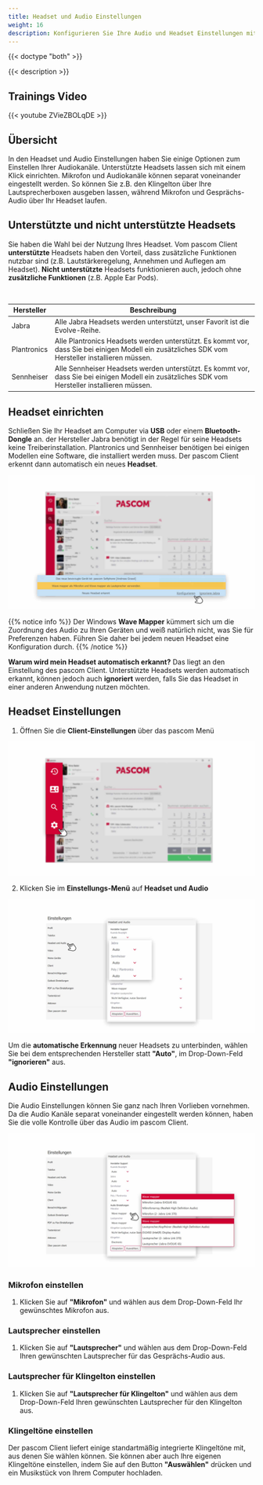 ```yaml
---
title: Headset und Audio Einstellungen
weight: 16
description: Konfigurieren Sie Ihre Audio und Headset Einstellungen mit dieser Anleitung 
---
```


{{< doctype "both" >}}
 
{{< description >}}

## Trainings Video

{{< youtube ZVieZBOLqDE >}} 


## Übersicht


In den Headset und Audio Einstellungen haben Sie einige Optionen zum Einstellen Ihrer Audiokanäle. Unterstützte Headsets lassen sich mit einem Klick einrichten. Mikrofon und Audiokanäle können separat voneinander eingestellt werden. So können Sie z.B. den Klingelton über Ihre Lautsprecherboxen ausgeben lassen, während Mikrofon und Gesprächs-Audio über Ihr Headset laufen.


## Unterstützte und nicht unterstützte Headsets

Sie haben die Wahl bei der Nutzung Ihres Headset. Vom pascom Client **unterstützte** Headsets haben den Vorteil, dass zusätzliche Funktionen nutzbar sind (z.B. Lautstärkeregelung, Annehmen und Auflegen am Headset). **Nicht unterstützte** Headsets funktionieren auch, jedoch ohne **zusätzliche Funktionen** (z.B. Apple Ear Pods).  

<br />

|Hersteller|Beschreibung|
|---|---|
|Jabra|Alle Jabra Headsets werden unterstützt, unser Favorit ist die Evolve-Reihe.|
|Plantronics| Alle Plantronics Headsets werden unterstützt. Es kommt vor, dass Sie bei einigen Modell ein zusätzliches SDK vom Hersteller installieren müssen.|
|Sennheiser| Alle Sennheiser Headsets werden unterstützt. Es kommt vor, dass Sie bei einigen Modell ein zusätzliches SDK vom Hersteller installieren müssen.|


## Headset einrichten

Schließen Sie Ihr Headset am Computer via **USB** oder einem **Bluetooth-Dongle** an. der Hersteller Jabra benötigt in der Regel für seine Headsets keine Treiberinstallation. Plantronics und Sennheiser benötigen bei einigen Modellen eine Software, die installiert werden muss. Der pascom Client erkennt dann automatisch ein neues **Headset**. 

![Neues Headset erkannt](newheadset.de.jpg)
</br>

{{% notice info %}}
Der Windows **Wave Mapper** kümmert sich um die Zuordnung des Audio zu Ihren Geräten und weiß natürlich nicht, was Sie für Preferenzen haben. Führen Sie daher bei jedem neuen Headset eine Konfiguration durch. 
{{% /notice %}}

**Warum wird mein Headset automatisch erkannt?**
Das liegt an den Einstellung des pascom Client. Unterstützte Headsets werden automatisch erkannt, können jedoch auch **ignoriert** werden, falls Sie das Headset in einer anderen Anwendung nutzen möchten.

## Headset Einstellungen

1. Öffnen Sie die **Client-Einstellungen** über das pascom Menü


![Client Einstellungen öffnen](open_clientsettings.jpg)
</br>

2. Klicken Sie im **Einstellungs-Menü** auf **Headset und Audio**


![Headset Einstellungen](headset_settings.de.jpg)
</br>

Um die **automatische Erkennung** neuer Headsets zu unterbinden, wählen Sie bei dem entsprechenden Hersteller statt **"Auto"**, im Drop-Down-Feld **"ignorieren"** aus. 

## Audio Einstellungen

Die Audio Einstellungen können Sie ganz nach Ihren Vorlieben vornehmen. Da die Audio Kanäle separat voneinander eingestellt werden können, haben Sie die volle Kontrolle über das Audio im pascom Client.

![Audio Einstellungen](audio_settings.de.jpg)
</br>

### Mikrofon einstellen

1. Klicken Sie auf **"Mikrofon"** und wählen aus dem Drop-Down-Feld Ihr gewünschtes Mikrofon aus.

### Lautsprecher einstellen

1. Klicken Sie auf **"Lautsprecher"** und wählen aus dem Drop-Down-Feld Ihren gewünschten Lautsprecher für das Gesprächs-Audio aus. 

### Lautsprecher für Klingelton einstellen

1. Klicken Sie auf **"Lautsprecher für Klingelton"** und wählen aus dem Drop-Down-Feld Ihren gewünschten Lautsprecher für den Klingelton aus. 

### Klingeltöne einstellen

Der pascom Client liefert einige standartmäßig integrierte Klingeltöne mit, aus denen Sie wählen können. Sie können aber auch Ihre eigenen Klingeltöne einstellen, indem Sie auf den Button **"Auswählen"** drücken und ein Musikstück von Ihrem Computer hochladen.
